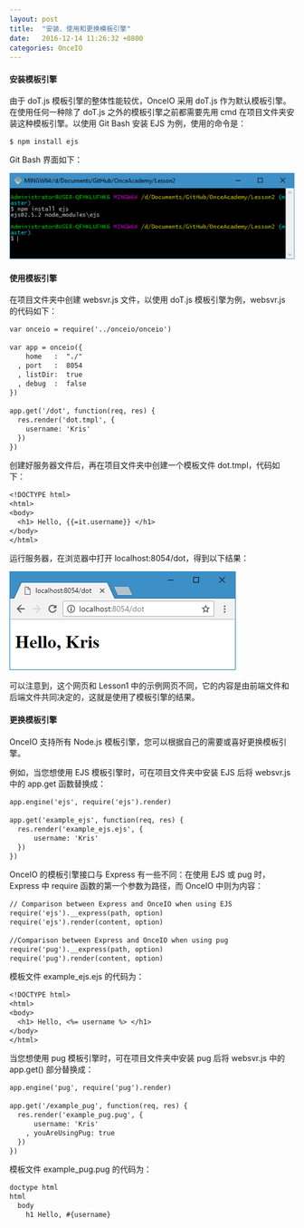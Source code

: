 ```yaml
---
layout: post
title:  "安装、使用和更换模板引擎"
date:   2016-12-14 11:26:32 +0800
categories: OnceIO
---
```

#### 安装模板引擎  

由于 doT.js 模板引擎的整体性能较优，OnceIO 采用 doT.js 作为默认模板引擎。在使用任何一种除了 doT.js 之外的模板引擎之前都需要先用 cmd 在项目文件夹安装这种模板引擎。以使用 Git Bash 安装 EJS 为例，使用的命令是：  
    
    $ npm install ejs  

Git Bash 界面如下：

![Git Bash 界面][1]   

#### 使用模板引擎  

在项目文件夹中创建 websvr.js 文件，以使用 doT.js 模板引擎为例，websvr.js 的代码如下：  

    var onceio = require('../onceio/onceio')

    var app = onceio({
        home   :  "./"
      , port   :  8054
      , listDir:  true
      , debug  :  false
    })

    app.get('/dot', function(req, res) {
      res.render('dot.tmpl', {
        username: 'Kris'
      })
    })  
    

创建好服务器文件后，再在项目文件夹中创建一个模板文件 dot.tmpl，代码如下：  

    <!DOCTYPE html>
    <html>
    <body>
      <h1> Hello, {{=it.username}} </h1>
    </body>
    </html>  

运行服务器，在浏览器中打开 localhost:8054/dot，得到以下结果：  
  
![浏览器效果][2]  
  
可以注意到，这个网页和 Lesson1 中的示例网页不同，它的内容是由前端文件和后端文件共同决定的，这就是使用了模板引擎的结果。  

#### 更换模板引擎

OnceIO 支持所有 Node.js 模板引擎，您可以根据自己的需要或喜好更换模板引擎。  

例如，当您想使用 EJS 模板引擎时，可在项目文件夹中安装 EJS 后将 websvr.js 中的 app.get 函数替换成：  

    app.engine('ejs', require('ejs').render)

    app.get('example_ejs', function(req, res) {
      res.render('example_ejs.ejs', {
          username: 'Kris'
      })
    })
  
OnceIO 的模板引擎接口与 Express 有一些不同：在使用 EJS 或 pug 时，Express 中 require 函数的第一个参数为路径，而 OnceIO 中则为内容：  

    // Comparison between Express and OnceIO when using EJS
    require('ejs').__express(path, option)
    require('ejs').render(content, option)

    //Comparison between Express and OnceIO when using pug
    require('pug').__express(path, option)
    require('pug').render(content, option)

模板文件 example_ejs.ejs 的代码为：  
  
    <!DOCTYPE html>
    <html>
    <body>
      <h1> Hello, <%= username %> </h1>
    </body>
    </html>

当您想使用 pug 模板引擎时，可在项目文件夹中安装 pug 后将 websvr.js 中的 app.get() 部分替换成：   

    app.engine('pug', require('pug').render)

    app.get('/example_pug', function(req, res) {
      res.render('example_pug.pug', {
          username: 'Kris'
        , youAreUsingPug: true
      })
    })
  
模板文件 example_pug.pug 的代码为：  
  
    doctype html
    html
      body
        h1 Hello, #{username}





  [1]: https://raw.githubusercontent.com/OnceDoc/images/gh-pages/OnceAcademy/Lesson3/install_ejs.png
  [2]: https://raw.githubusercontent.com/OnceDoc/images/gh-pages/OnceAcademy/Lesson3/dot_webpage.png
